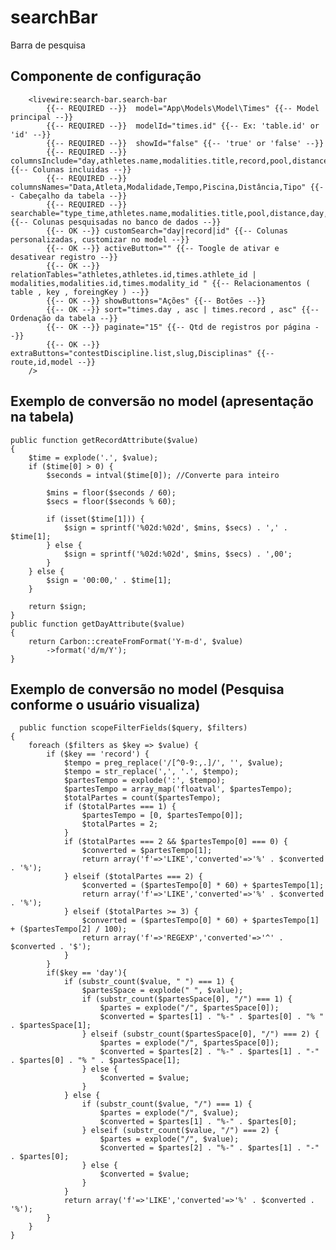 # searchBar
Barra de pesquisa

## Componente de configuração

        <livewire:search-bar.search-bar
            {{-- REQUIRED --}}  model="App\Models\Model\Times" {{-- Model principal --}}
            {{-- REQUIRED --}}  modelId="times.id" {{-- Ex: 'table.id' or 'id' --}}
            {{-- REQUIRED --}}  showId="false" {{-- 'true' or 'false' --}}
            {{-- REQUIRED --}}  columnsInclude="day,athletes.name,modalities.title,record,pool,distance,type_time" {{-- Colunas incluidas --}}
            {{-- REQUIRED --}}  columnsNames="Data,Atleta,Modalidade,Tempo,Piscina,Distância,Tipo" {{-- Cabeçalho da tabela --}}
            {{-- REQUIRED --}}  searchable="type_time,athletes.name,modalities.title,pool,distance,day,record" {{-- Colunas pesquisadas no banco de dados --}}
            {{-- OK --}} customSearch="day|record|id" {{-- Colunas personalizadas, customizar no model --}}
            {{-- OK --}} activeButton="" {{-- Toogle de ativar e desativear registro --}}
            {{-- OK --}} relationTables="athletes,athletes.id,times.athlete_id | modalities,modalities.id,times.modality_id " {{-- Relacionamentos ( table , key , foreingKey ) --}}
            {{-- OK --}} showButtons="Ações" {{-- Botões --}}
            {{-- OK --}} sort="times.day , asc | times.record , asc" {{-- Ordenação da tabela --}}
            {{-- OK --}} paginate="15" {{-- Qtd de registros por página --}}
            {{-- OK --}} extraButtons="contestDiscipline.list,slug,Disciplinas" {{-- route,id,model --}}
        />


## Exemplo de conversão no model (apresentação na tabela) 
    public function getRecordAttribute($value)
    {
        $time = explode('.', $value);
        if ($time[0] > 0) {
            $seconds = intval($time[0]); //Converte para inteiro

            $mins = floor($seconds / 60);
            $secs = floor($seconds % 60);

            if (isset($time[1])) {
                $sign = sprintf('%02d:%02d', $mins, $secs) . ',' . $time[1];
            } else {
                $sign = sprintf('%02d:%02d', $mins, $secs) . ',00';
            }
        } else {
            $sign = '00:00,' . $time[1];
        }

        return $sign;
    }
    public function getDayAttribute($value)
    {
        return Carbon::createFromFormat('Y-m-d', $value)
            ->format('d/m/Y');
    }
  ## Exemplo de conversão no model (Pesquisa conforme o usuário visualiza)
      public function scopeFilterFields($query, $filters)
    {
        foreach ($filters as $key => $value) {
            if ($key == 'record') {
                $tempo = preg_replace('/[^0-9:,.]/', '', $value);
                $tempo = str_replace(',', '.', $tempo);
                $partesTempo = explode(':', $tempo);
                $partesTempo = array_map('floatval', $partesTempo);
                $totalPartes = count($partesTempo);
                if ($totalPartes === 1) {
                    $partesTempo = [0, $partesTempo[0]];
                    $totalPartes = 2;
                }
                if ($totalPartes === 2 && $partesTempo[0] === 0) {
                    $converted = $partesTempo[1];
                    return array('f'=>'LIKE','converted'=>'%' . $converted . '%');
                } elseif ($totalPartes === 2) {
                    $converted = ($partesTempo[0] * 60) + $partesTempo[1];
                    return array('f'=>'LIKE','converted'=>'%' . $converted . '%');
                } elseif ($totalPartes >= 3) {
                    $converted = ($partesTempo[0] * 60) + $partesTempo[1] + ($partesTempo[2] / 100);
                    return array('f'=>'REGEXP','converted'=>'^' . $converted . '$');
                }
            }
            if($key == 'day'){
                if (substr_count($value, " ") === 1) {
                    $partesSpace = explode(" ", $value);
                    if (substr_count($partesSpace[0], "/") === 1) {
                        $partes = explode("/", $partesSpace[0]);
                        $converted = $partes[1] . "%-" . $partes[0] . "% " . $partesSpace[1];
                    } elseif (substr_count($partesSpace[0], "/") === 2) {
                        $partes = explode("/", $partesSpace[0]);
                        $converted = $partes[2] . "%-" . $partes[1] . "-" . $partes[0] . "% " . $partesSpace[1];
                    } else {
                        $converted = $value;
                    }
                } else {
                    if (substr_count($value, "/") === 1) {
                        $partes = explode("/", $value);
                        $converted = $partes[1] . "%-" . $partes[0];
                    } elseif (substr_count($value, "/") === 2) {
                        $partes = explode("/", $value);
                        $converted = $partes[2] . "%-" . $partes[1] . "-" . $partes[0];
                    } else {
                        $converted = $value;
                    }
                }
                return array('f'=>'LIKE','converted'=>'%' . $converted . '%');
            }
        }
    }
